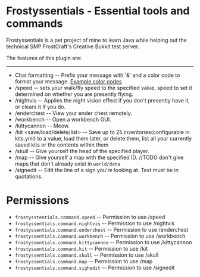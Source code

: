 # Frostyssentials - Essential tools and commands


Frostyssentials is a pet project of mine to learn Java while helping out the technical SMP FrostCraft's Creative Bukkit test server.


The features of this plugin are:

---

- Chat formatting -- Prefix your message with '&' and a color code to format your message. [Example color codes](http://kapurai.xyz/colors/)
- /speed <value> -- sets your walk/fly speed to the specified value, speed to set it determined on whether you are presently flying.
- /nightvis -- Applies the night vision effect if you don't presently have it, or clears it if you do.
- /enderchest -- View your ender chest remotely.
- /workbench -- Open a workbench GUI.
- /kittycannon -- Meow.
- /kit <save/load/delete/list> -- Save up to 25 inventories(configurable in kits.yml) to a value, load them later, or delete them, list all your currently saved kits or the contents within them
- /skull <playername> -- Give yourself the head of the specified player.
- /map <ID> -- Give yourself a map with the specified ID. //TODO don't give maps that don't already exist in `world/data`
- /signedit <line> <message> -- Edit the line of a sign you're looking at. Text must be in quotations.


# Permissions

- ``frostysstentials.command.speed`` -- Permission to use /speed
- ``frostyssentials.command.nightvis`` -- Permission to use /nightvis
- ``frostyssentials.command.enderchest`` -- Permission to use /enderchest
- ``frostyssentials.command.workbench`` -- Permission to use /workbench
- ``frostyssentials.command.kittycannon`` -- Permission to use /kittycannon
- ``frostyssentials.command.kit`` -- Permission to use /kit
- ``frostyssentials.command.skull`` -- Permission to use /skull
- ``frostyssentials.command.map`` -- Permission to use /map
- ``frostyssentials.command.sighedit`` -- Permission to use /signedit